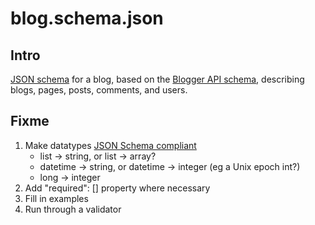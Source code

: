 blog.schema.json
================

## Intro

[JSON schema][1] for a blog, based on the [Blogger API schema][2], describing blogs, pages, posts, comments, and users.

## Fixme

1.  Make datatypes [JSON Schema compliant][3] 
    - list -> string, or list -> array?
    - datetime -> string, or datetime -> integer (eg a Unix epoch int?) 
    - long -> integer
2.  Add "required": [] property where necessary
3.  Fill in examples
4.  Run through a validator

[1]:    http://json-schema.org/
[2]:    https://developers.google.com/blogger/docs/3.0/json/reference/
[3]:    http://json-schema.org/latest/json-schema-core.html#anchor8
